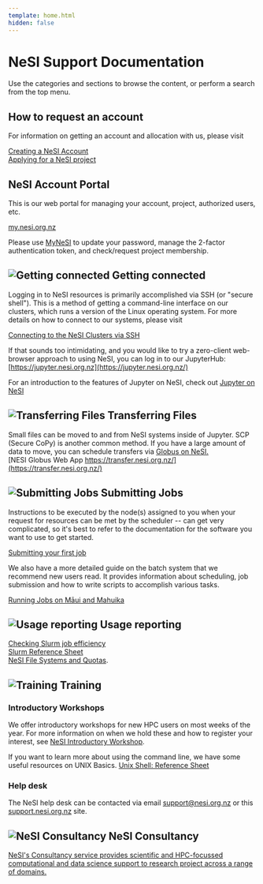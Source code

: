 ```yaml
---
template: home.html
hidden: false
---
```


# NeSI Support Documentation

Use the categories and sections to browse the content, or perform a
search from the top menu.

## How to request an account

For information on getting an account and allocation with us, please
visit

[Creating a NeSI
Account](https://support.nesi.org.nz/hc/en-gb/articles/360000159715)\
[Applying for a NeSI
project](https://support.nesi.org.nz/hc/en-gb/articles/360000174976)

## NeSI Account Portal

This is our web portal for managing your account, project, authorized
users, etc.

[my.nesi.org.nz](https://my.nesi.org.nz)

Please use [MyNeSI](https://my.nesi.org.nz/) to update your password,
manage the 2-factor authentication token, and check/request project
membership.

## ![Getting connected](//theme.zdassets.com/theme_assets/85418/c8f68fb4c794d902683e2abdc7a22e20abf4fa82.png) Getting connected

Logging in to NeSI resources is primarily accomplished via SSH (or
"secure shell"). This is a method of getting a command-line interface on
our clusters, which runs a version of the Linux operating system. For
more details on how to connect to our systems, please visit

[Connecting to the NeSI Clusters via
SSH](https://support.nesi.org.nz/hc/en-gb/articles/360001016335)

If that sounds too intimidating, and you would like to try a zero-client
web-browser approach to using NeSI, you can log in to our JupyterHub:
[https://jupyter.nesi.org.nz](https://jupyter.nesi.org.nz/)

For an introduction to the features of Jupyter on NeSI, check out
[Jupyter on
NeSI](https://support.nesi.org.nz/hc/en-gb/articles/360001555615)

## ![Transferring Files](//theme.zdassets.com/theme_assets/85418/79671a6d774b40afcb09faac902942fed76cfca8.png) Transferring Files

Small files can be moved to and from NeSI systems inside of Jupyter. SCP
(Secure CoPy) is another common method. If you have a large amount of
data to move, you can schedule transfers via [Globus on
NeSI.](https://support.nesi.org.nz/hc/en-gb/articles/360000576776)\
[NESI Globus Web App
https://transfer.nesi.org.nz/](https://transfer.nesi.org.nz/)

## ![Submitting Jobs](//theme.zdassets.com/theme_assets/85418/c8f68fb4c794d902683e2abdc7a22e20abf4fa82.png) Submitting Jobs

Instructions to be executed by the node(s) assigned to you when your
request for resources can be met by the scheduler -- can get very
complicated, so it's best to refer to the documentation for the software
you want to use to get started.

[Submitting your first
job](https://support.nesi.org.nz/hc/en-gb/articles/360000684396)

We also have a more detailed guide on the batch system that we recommend
new users read. It provides information about scheduling, job submission
and how to write scripts to accomplish various tasks.

[Running Jobs on Māui and
Mahuika](https://support.nesi.org.nz/hc/en-gb/sections/360000030876)

## ![Usage reporting](//theme.zdassets.com/theme_assets/85418/c8f68fb4c794d902683e2abdc7a22e20abf4fa82.png) Usage reporting

[Checking Slurm job
efficiency](https://support.nesi.org.nz/hc/en-gb/articles/360000903776)\
[Slurm Reference
Sheet](https://support.nesi.org.nz/hc/en-gb/articles/360000691716)\
[NeSI File Systems and
Quotas](https://support.nesi.org.nz/hc/en-gb/articles/360000177256).

## ![Training](//theme.zdassets.com/theme_assets/85418/d84f915c1b7b670c39e246a991d877c9ac21d3e2.png) Training

### Introductory Workshops

We offer introductory workshops for new HPC users on most weeks of the
year. For more information on when we hold these and how to register
your interest, see [NeSI Introductory
Workshop](https://support.nesi.org.nz/hc/en-gb/articles/360000428676).

If you want to learn more about using the command line, we have some
useful resources on UNIX Basics. [Unix Shell: Reference
Sheet](/hc/en-gb/articles/360001393596)

### Help desk

The NeSI help desk can be contacted via email <support@nesi.org.nz> or
this
[support.nesi.org.nz](https://support.nesi.org.nz/hc/en-gb/requests/new)
site.

## ![NeSI Consultancy](//theme.zdassets.com/theme_assets/85418/9a90082aeba086623edb2a7d51d4dc02cfeb391f.png) NeSI Consultancy

[NeSI\'s Consultancy service provides scientific and HPC-focussed
computational and data science support to research project across a
range of
domains.](https://support.nesi.org.nz/hc/en-gb/articles/360000751916)
